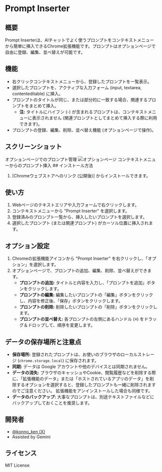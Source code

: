 # Prompt Inserter

## 概要

Prompt Inserterは、AIチャットでよく使うプロンプトをコンテキストメニューから簡単に挿入できるChrome拡張機能です。プロンプトはオプションページで自由に登録、編集、並べ替えが可能です。

## 機能

*   右クリックコンテキストメニューから、登録したプロンプトを一覧表示。
*   選択したプロンプトを、アクティブな入力フォーム (input, textarea, contenteditable) に挿入。
*   プロンプトのタイトルが同じ、または部分的に一致する場合、関連するプロンプトをまとめて挿入。
    *   **注:** タイトルにハイフン (-) が含まれるプロンプトは、コンテキストメニューに表示されません (関連プロンプトとしてまとめて挿入する際に利用できます)。
*   プロンプトの登録、編集、削除、並べ替え機能 (オプションページで操作)。

## スクリーンショット

オプションページでのプロンプト管理
![オプションページ](images/options_page.png)  コンテキストメニューからのプロンプト挿入 ## インストール方法

1.  [Chromeウェブストアへのリンク (公開後)] からインストールできます。
## 使い方

1.  Webページのテキストエリアや入力フォームで右クリックします。
2.  コンテキストメニューから "Prompt Inserter" を選択します。
3.  登録済みのプロンプト一覧から、挿入したいプロンプトを選択します。
4.  選択したプロンプト (または関連プロンプト) がカーソル位置に挿入されます。

## オプション設定

1.  Chromeの拡張機能アイコンから "Prompt Inserter" を右クリックし、「オプション」を選択します。
2.  オプションページで、プロンプトの追加、編集、削除、並べ替えができます。
    *   **プロンプトの追加:** タイトルと内容を入力し、「プロンプトを追加」ボタンをクリックします。
    *   **プロンプトの編集:** 編集したいプロンプトの「編集」ボタンをクリックし、内容を修正後、「保存」ボタンをクリックします。
    *   **プロンプトの削除:** 削除したいプロンプトの「削除」ボタンをクリックします。
    *   **プロンプトの並べ替え:** 各プロンプトの左側にあるハンドル (≡) をドラッグ＆ドロップして、順序を変更します。

## データの保存場所と注意点

*   **保存場所:** 登録されたプロンプトは、お使いのブラウザのローカルストレージ (`chrome.storage.local`) に保存されます。
*   **同期:** データは Google アカウントや他のデバイスとは同期されません。
*   **データの消失:** ブラウザのキャッシュやCookie、閲覧履歴などを削除する際に、「拡張機能のデータ」または「ホストされているアプリのデータ」を削除するオプションを選択すると、登録したプロンプトも一緒に削除されますのでご注意ください。 拡張機能をアンインストールした場合も同様です。
*   **データのバックアップ:** 大事なプロンプトは、別途テキストファイルなどにバックアップしておくことを推奨します。

## 開発者

*   [@konno_ken (X)](https://x.com/konno_ken)
*   Assisted by Gemini

## ライセンス

MIT License